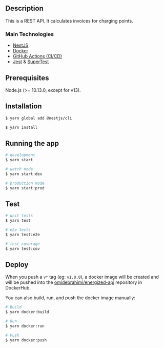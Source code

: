 ## Description

This is a REST API. It calculates invoices for charging points.

### Main Technologies

- [NestJS](https://docs.nestjs.com/)
- [Docker](https://docs.docker.com/)
- [GitHub Actions (CI/CD)](https://docs.github.com/en/actions)
- [Jest](https://jestjs.io/) & [SuperTest](https://github.com/visionmedia/supertest#readme)

## Prerequisites

Node.js (>= 10.13.0, except for v13).

## Installation

```bash
$ yarn global add @nestjs/cli
```

```bash
$ yarn install
```

## Running the app

```bash
# development
$ yarn start

# watch mode
$ yarn start:dev

# production mode
$ yarn start:prod
```

## Test

```bash
# unit tests
$ yarn test

# e2e tests
$ yarn test:e2e

# test coverage
$ yarn test:cov
```

## Deploy

When you push a `v*` tag (eg: `v1.0.0`), a docker image will be created and will be pushed into the [omidebrahimi/energized-api](https://hub.docker.com/repository/docker/omidebrahimi/energized-api) repository in DockerHub.

You can also build, run, and push the docker image manually:

```bash
# Build
$ yarn docker:build

# Run
$ yarn docker:run

# Push
$ yarn docker:push
```
